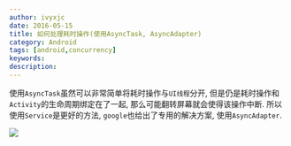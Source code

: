 ```yaml
---
author: ivyxjc
date: 2016-05-15
title: 如何处理耗时操作(使用AsyncTask, AsyncAdapter)
category: Android
tags: [android,concurrency]
keywords:
description:
---
```


使用`AsyncTask`虽然可以非常简单将耗时操作与`UI线程`分开, 但是仍是耗时操作和`Activity`的生命周期绑定在了一起, 那么可能翻转屏幕就会使得该操作中断. 所以使用`Service`是更好的方法, `google`也给出了专用的解决方案, 使用`AsyncAdapter`.
<!--more-->

![](http://oezmbgg4j.bkt.clouddn.com/async_1.png)
